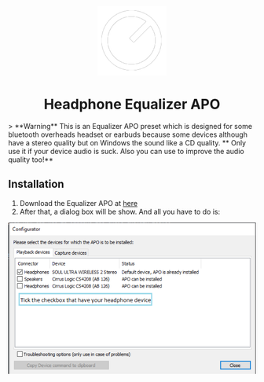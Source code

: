 <div align = "center">
<img src="./logo.png"/>

<h1 >Headphone Equalizer APO</h1>
</div>
> **Warning** 
This is an Equalizer APO preset which is designed for some bluetooth overheads headset or earbuds because some devices although have a stereo quality but on Windows the sound like a CD quality.
** Only use it if your device audio is suck. Also you can use to improve the audio quality too!**

## Installation

1. Download the Equalizer APO at [here](https://sourceforge.net/projects/equalizerapo/files/)
2. After that, a dialog box will be show. And all you have to do is:

![img](./img(guide)/step1.png)
 
